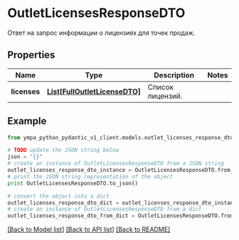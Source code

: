 # OutletLicensesResponseDTO

Ответ на запрос информации о лицензиях для точек продаж.

## Properties
Name | Type | Description | Notes
------------ | ------------- | ------------- | -------------
**licenses** | [**List[FullOutletLicenseDTO]**](FullOutletLicenseDTO.md) | Список лицензий. | 

## Example

```python
from ympa_python_pydantic_v1_client.models.outlet_licenses_response_dto import OutletLicensesResponseDTO

# TODO update the JSON string below
json = "{}"
# create an instance of OutletLicensesResponseDTO from a JSON string
outlet_licenses_response_dto_instance = OutletLicensesResponseDTO.from_json(json)
# print the JSON string representation of the object
print OutletLicensesResponseDTO.to_json()

# convert the object into a dict
outlet_licenses_response_dto_dict = outlet_licenses_response_dto_instance.to_dict()
# create an instance of OutletLicensesResponseDTO from a dict
outlet_licenses_response_dto_from_dict = OutletLicensesResponseDTO.from_dict(outlet_licenses_response_dto_dict)
```
[[Back to Model list]](../README.md#documentation-for-models) [[Back to API list]](../README.md#documentation-for-api-endpoints) [[Back to README]](../README.md)


